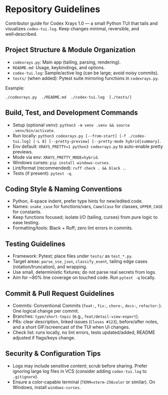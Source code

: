# Repository Guidelines

Contributor guide for Codex Xrays 1.0 — a small Python TUI that tails and visualizes `codex-tui.log`. Keep changes minimal, reversible, and well‑described.

## Project Structure & Module Organization
- `codexrays.py`: Main app (tailing, parsing, rendering).
- `README.md`: Usage, keybindings, and options.
- `codex-tui.log`: Sample/active log (can be large; avoid noisy commits).
- `tests/` (when added): Pytest suite mirroring functions in `codexrays.py`.

Example:
```
./codexrays.py  ./README.md  ./codex-tui.log  [./tests/]
```

## Build, Test, and Development Commands
- Setup (optional venv): `python3 -m venv .venv && source .venv/bin/activate`.
- Run locally: `python3 codexrays.py [--from-start] [-f ./codex-tui.log] [-L 8] [--pretty-preview] [--pretty-mode hybrid|summary]`.
- Env default: `XRAYS_PRETTY=1 python3 codexrays.py` to auto-enable pretty previews.
 - Mode via env: `XRAYS_PRETTY_MODE=hybrid`.
- Windows curses: `pip install windows-curses`.
- Lint/format (recommended): `ruff check . && black .`.
- Tests (if present): `pytest -q`.

## Coding Style & Naming Conventions
- Python, 4‑space indent, prefer type hints for new/edited code.
- Names: `snake_case` for functions/vars, `CamelCase` for classes, `UPPER_CASE` for constants.
- Keep functions focused; isolate I/O (tailing, curses) from pure logic to ease testing.
- Formatting/tools: Black + Ruff; zero lint errors in commits.

## Testing Guidelines
- Framework: Pytest; place files under `tests/` as `test_*.py`.
- Target areas: `parse_sse_json`, `classify_event`, tailing edge cases (rotation/truncation), and wrapping.
- Use small, deterministic fixtures; do not parse real secrets from logs.
- Aim for ~80% line coverage on touched code. Run `pytest -q` locally.

## Commit & Pull Request Guidelines
- Commits: Conventional Commits (`feat:`, `fix:`, `chore:`, `docs:`, `refactor:`). One logical change per commit.
- Branches: `type/short-topic` (e.g., `feat/detail-view-export`).
- PRs: clear description, linked issues (`Closes #123`), before/after notes, and a short GIF/screencast of the TUI when UI changes.
- Check list: runs locally, no lint errors, tests updated/added, README adjusted if flags/keys change.

## Security & Configuration Tips
- Logs may include sensitive content; scrub before sharing. Prefer ignoring large log files in VCS (consider adding `codex-tui.log` to `.gitignore`).
- Ensure a color‑capable terminal (`TERM=xterm-256color` or similar). On Windows, install `windows-curses`.
